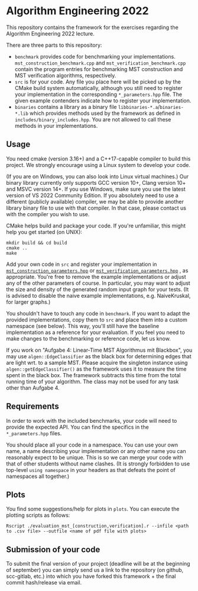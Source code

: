 # Algorithm Engineering 2022
This repository contains the framework for the exercises regarding the Algorithm Engineering 2022 lecture.

There are three parts to this repository:
<ul>
    <li><code>benchmark</code> provides code for benchmarking your implementations. 
        <code>mst_construction_benchmark.cpp</code> and <code>mst_verification_benchmark.cpp</code> contain 
        the program entries for benchmarking MST construction and MST verification algorithms, respectively.</li>
    <li><code>src</code> is for your code. Any file you place here will be picked up by the CMake build 
        system automatically, although you still need to register your implementation in the corresponding 
        <code>*_parameters.hpp</code> file. The given example contenders indicate how to register your 
        implementation. </li>
    <li><code>binaries</code> contains a library as a binary file <code>libbinaries-*.a</code>/<code>binaries-*.lib</code> which provides methods 
        used by the framework as defined in <code>includes/binary_includes.hpp</code>. You are not allowed 
        to call these methods in your implementations.</li>
</ul>


## Usage
You need cmake (version 3.16+) and a C++17-capable compiler to build this project.
We strongly encourage using a Linux system to develop your code.

(If you are on Windows, you can also look into Linux virtual machines.)
Our binary library currently only supports GCC version 10+, Clang version 10+ 
and MSVC version 14+. If you use Windows, make sure you use the latest version 
of VS 2022 Community Edition. If you absolutely need to use a different (publicly 
available) compiler, we may be able to provide another library binary file to 
use with that compiler. In that case, please contact us with the compiler 
you wish to use.

CMake helps build and package your code.
If you're unfamiliar, this might help you get started (on UNIX):

``` shell
mkdir build && cd build
cmake ..
make
```


Add your own code in <code>src</code> and register your implementation 
in [`mst_construction_parameters.hpp`](src/mst_construction_parameters.hpp) 
or [`mst_verification_parameters.hpp`](src/mst_verification_parameters.hpp)
, as appropriate.
You're free to remove the example implementations or adjust any of the 
other parameters of course. In particular, you may want to adjust the 
size and density of the generated random input graph for your tests. 
(It is advised to disable the naive example implementations, e.g. 
NaiveKruskal, for larger graphs.)

You shouldn't have to touch any code in <code>benchmark</code>. 
If you want to adapt the provided implementations, copy them to <code>src</code> 
and place them into a custom namespace (see below).
This way, you'll still have the baseline implementation as a reference for your evaluation.
If you feel you need to make changes to the benchmarking or reference code, let us know.

If you work on "Aufgabe 4: Linear-Time MST Algorithmus mit Blackbox", you may use 
<code>algen::EdgeClassifier</code> as the black box for determining edges that are light wrt. to a sample MST.
Please acquire the singleton instance using <code>algen::getEdgeClassifier()</code> as the framework uses it to measure
the time spent in the black box. The framework subtracts this time from the total running time of your algorithm.
The class may not be used for any task other than Aufgabe 4.

## Requirements
In order to work with the included benchmarks, your code will need to provide the expected API.
You can find the specifics in the <code>*_parameters.hpp</code> files.

You should place all your code in a namespace. You can use your own name, a name describing 
your implementation or any other name you can reasonably expect to be unique. 
This is so we can merge your code with that of other students without name clashes.
(It is strongly forbidden to use top-level <code>using namespace</code> in your headers as that defeats the point
of namespaces all together.)

## Plots
You find some suggestions/help for plots in <code>plots</code>. You can execute the plotting scripts as follows:
``` shell
Rscript ./evaluation_mst_[construction,verification].r --infile <path to .csv file> --outfile <name of pdf file with plots>
```

## Submission of your code
To submit the final version of your project (deadline will be at the beginning of september) you can simply send us a link to the repository (on github, scc-gitlab, etc.) into which you have forked this framework + the final commit hash/release via email.

